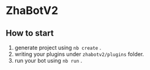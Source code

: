 # ZhaBotV2

## How to start

1. generate project using `nb create` .
2. writing your plugins under `zhabotv2/plugins` folder.
3. run your bot using `nb run` .

